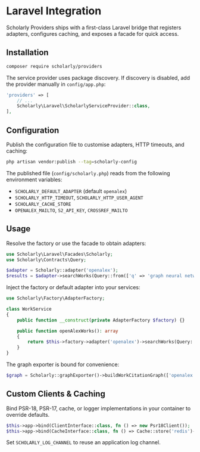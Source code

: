 # Laravel Integration

Scholarly Providers ships with a first-class Laravel bridge that registers adapters, configures caching, and exposes a facade for quick access.

## Installation

```bash
composer require scholarly/providers
```

The service provider uses package discovery. If discovery is disabled, add the provider manually in `config/app.php`:

```php
'providers' => [
    // ...
    Scholarly\Laravel\ScholarlyServiceProvider::class,
],
```

## Configuration

Publish the configuration file to customise adapters, HTTP timeouts, and caching:

```bash
php artisan vendor:publish --tag=scholarly-config
```

The published file (`config/scholarly.php`) reads from the following environment variables:

- `SCHOLARLY_DEFAULT_ADAPTER` (default `openalex`)
- `SCHOLARLY_HTTP_TIMEOUT`, `SCHOLARLY_HTTP_USER_AGENT`
- `SCHOLARLY_CACHE_STORE`
- `OPENALEX_MAILTO`, `S2_API_KEY`, `CROSSREF_MAILTO`

## Usage

Resolve the factory or use the facade to obtain adapters:

```php
use Scholarly\Laravel\Facades\Scholarly;
use Scholarly\Contracts\Query;

$adapter = Scholarly::adapter('openalex');
$results = $adapter->searchWorks(Query::from(['q' => 'graph neural networks']));
```

Inject the factory or default adapter into your services:

```php
use Scholarly\Factory\AdapterFactory;

class WorkService
{
    public function __construct(private AdapterFactory $factory) {}

    public function openAlexWorks(): array
    {
        return $this->factory->adapter('openalex')->searchWorks(Query::from(['q' => 'vision']));
    }
}
```

The graph exporter is bound for convenience:

```php
$graph = Scholarly::graphExporter()->buildWorkCitationGraph(['openalex:W123'], Query::from(['limit' => 50]));
```

## Custom Clients & Caching

Bind PSR-18, PSR-17, cache, or logger implementations in your container to override defaults.

```php
$this->app->bind(ClientInterface::class, fn () => new Psr18Client());
$this->app->bind(CacheInterface::class, fn () => Cache::store('redis')->getRepository());
```

Set `SCHOLARLY_LOG_CHANNEL` to reuse an application log channel.
